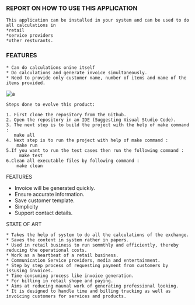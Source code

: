###  REPORT ON HOW TO USE THIS APPLICATION

    This application can be installed in your system and can be used to do all calculations in 
    *retail
    *service providers 
    *other resturants.
    
### FEATURES
    * Can do calculations onine itself
    * Do calculations and generate invoice simultaneously.
    * Need to provide only customer name, number of items and name of the items provided.
   
 ![a](https://user-images.githubusercontent.com/60978907/143386872-5dee19e5-7566-4c81-a54c-5e87c2c0d767.jpg)
   
    
    Steps done to evolve this product:
    
    1. First clone the repository from the Github.
    2. Open the repository in an IDE (Suggesting Visual Studio Code).
    3. The next step is to build the project with the help of make command :
       make all
    4. Next step is to run the project with help of make command :
        make run
    5.If you want to run the test cases then run the following command :
         make test
    6.Clean all executable files by following command :
        make clean


FEATURES

  * Invoice will be generated quickly.
  * Ensure accurate information.
  * Save customer template.
  * Simplicity
  * Support contact details.

STATE OF ART

    * Takes the help of system to do all the calculations of the exchange.
    * Saves the content in system rather in papers.
    * Used in retail business to run sommthly and efficiently, thereby reducing the operational costs.
    * Work as a heartbeat of a retail business.
    * Communication Service providers, media and entertainment.
    * Step by step process of requesting payment from customers by issusing invoices.
    * Time consuming process like invoice generation.
    * For billing in retail shope and paying.
    * Aims at reducing maunal work of generating professional looking.
    * It is designed to handle time and billing tracking as well as invoicing customers for services and products.
